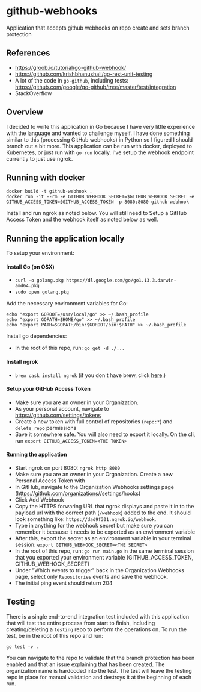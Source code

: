 # github-webhooks
Application that accepts github webhooks on repo create and sets branch protection  

## References
- https://groob.io/tutorial/go-github-webhook/
- https://github.com/krishbhanushali/go-rest-unit-testing
- A lot of the code in `go-github`, including tests: https://github.com/google/go-github/tree/master/test/integration
- StackOverflow

## Overview

I decided to write this application in Go because I have very little experience with the language and wanted to challenge myself. I have done something similar to this (processing GitHub webhooks) in Python so I figured I should branch out a bit more. This application can be run with docker, deployed to Kubernetes, or just run with `go run` locally. I've setup the webhook endpoint currently to just use ngrok.

## Running with docker
```
docker build -t github-webhook .
docker run -it --rm -e GITHUB_WEBHOOK_SECRET=$GITHUB_WEBHOOK_SECRET -e GITHUB_ACCESS_TOKEN=$GITHUB_ACCESS_TOKEN -p 8080:8080 github-webhook
```

Install and run ngrok as noted below. You will still need to Setup a GitHub Access Token and the webhook itself as noted below as well.

## Running the application locally

To setup your environment:

#### Install Go (on OSX)
- `curl -o golang.pkg https://dl.google.com/go/go1.13.3.darwin-amd64.pkg`
- `sudo open golang.pkg`

Add the necessary environment variables for Go:
```
echo "export GOROOT=/usr/local/go" >> ~/.bash_profile
echo "export GOPATH=$HOME/go" >> ~/.bash_profile 
echo "export PATH=$GOPATH/bin:$GOROOT/bin:$PATH" >> ~/.bash_profile
```

Install go dependencies:
- In the root of this repo, run: `go get -d ./...`

#### Install ngrok
- `brew cask install ngrok` (if you don't have brew, click [here](https://brew.sh/).)

#### Setup your GitHub Access Token
- Make sure you are an owner in your Organization.
- As your personal account, navigate to https://github.com/settings/tokens
- Create a new token with full control of repositories (`repo:*`) and `delete_repo` permissions
- Save it somewhere safe. You will also need to export it locally. On the cli, run `export GITHUB_ACCESS_TOKEN=<THE TOKEN>`

#### Running the application
- Start ngrok on port 8080: `ngrok http 8080`
- Make sure you are an owner in your Organization. Create a new Personal Access Token with 
- In GitHub, navigate to the Organization Webhooks settings page (https://github.com/organizations/<ORG NAME>/settings/hooks)
- Click Add Webhook
- Copy the HTTPS forwaring URL that ngrok displays and paste it in to the payload url with the correct path (`/webhook`) added to the end. It should look something like: `https://dad9f301.ngrok.io/webhook`.
- Type in anything for the webhook secret but make sure you can remember it because it needs to be exported as an environment variable
- After this, export the secret as an environment variable in your terminal session: `export GITHUB_WEBHOOK_SECRET=<THE SECRET>` 
- In the root of this repo, run: `go run main.go` in the same terminal session that you exported your environment variable (GITHUB_ACCESS_TOKEN, GITHUB_WEBHOOK_SECRET)
- Under "Which events to trigger" back in the Organization Webhooks page, select only `Repositories` events and save the webhook.
- The initial ping event should return 204

## Testing

There is a single end-to-end integration test included with this application that will test the entire process from start to finish, including creating/deleting a `testing` repo to perform the operations on. To run the test, be in the root of this repo and run:

`go test -v .`

You can navigate to the repo to validate that the branch protection has been enabled and that an issue explaining that has been created. The organization name is hardcoded into the test. The test will leave the testing repo in place for manual validation and destroys it at the beginning of each run.
